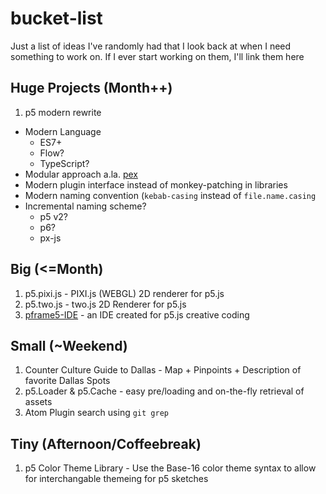 # bucket-list

Just a list of ideas I've randomly had that I look back at when I need something to work on. If I ever start working on them, I'll link them here


## Huge Projects (Month++)

1. p5 modern rewrite
  * Modern Language
    * ES7+ 
    * Flow?
    * TypeScript?
  * Modular approach a.la. [pex](https://vorg.github.io/pex/)
  * Modern plugin interface instead of monkey-patching in libraries
  * Modern naming convention (`kebab-casing` instead of `file.name.casing`
  * Incremental naming scheme?
    * p5 v2?
    * p6?
    * px-js

## Big (<=Month)
1. p5.pixi.js - PIXI.js (WEBGL) 2D renderer for p5.js
2. p5.two.js - two.js 2D Renderer for p5.js
3. [pframe5-IDE](http://github.com/8-uh/pframe5-ide) - an IDE created for p5.js creative coding


## Small (~Weekend)
1. Counter Culture Guide to Dallas - Map + Pinpoints + Description of favorite Dallas Spots
2. p5.Loader & p5.Cache - easy pre/loading and on-the-fly retrieval of assets 
3. Atom Plugin search using `git grep`

## Tiny (Afternoon/Coffeebreak)
1. p5 Color Theme Library - Use the Base-16 color theme syntax to allow for interchangable themeing for p5 sketches
